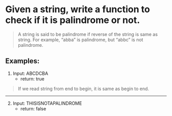 # Given a string, write a function to check if it is palindrome or not.
> A string is said to be palindrome if reverse of the string is same as string. For example, “abba” is palindrome, but “abbc” is not palindrome.

## Examples:
1. Input: ABCDCBA
    * return: true
> If we read string from end to begin, it is same as begin to end.
---
2. Input: THISISNOTAPALINDROME
    * return: false


